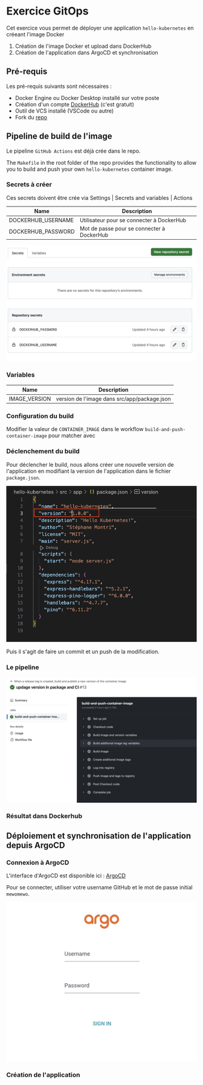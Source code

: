 # Exercice GitOps


Cet exercice vous permet de déployer une application `hello-kubernetes` en créeant l'image Docker 

1. Création de l'image Docker et upload dans DockerHub
2. Création de l'application dans ArgoCD et synchronisation


## Pré-requis

Les pré-requis suivants sont nécessaires :

- Docker Engine ou Docker Desktop installé sur votre poste
- Création d'un compte [DockerHub](https://hub.docker.com/) (c'est gratuit)
- Outil de VCS installé (VSCode ou autre)
- Fork du [repo](https://github.com/smontri-mewo/hello-kubernetes.git)


## Pipeline de build de l'image

Le pipeline `GitHub Actions` est déjà crée dans le repo.

The `Makefile` in the root folder of the repo provides the functionality to allow you to build and push your own `hello-kubernetes` container image.

### Secrets à créer

Ces secrets doivent être crée via Settings | Secrets and variables | Actions 


| Name | Description | 
| ---- | ----------- |
| DOCKERHUB_USERNAME | Utilisateur pour se connecter à DockerHub |
| DOCKERHUB_PASSWORD | Mot de passe pour se connecter à DockerHub |


![Hello world! from the hello-kubernetes image](secrets.jpg)

### Variables

| Name | Description |
| ---- | ----------- |
| IMAGE_VERSION | version de l'image dans src/app/package.json |

### Configuration du build

Modifier la valeur de `CONTAINER_IMAGE` dans le workflow `build-and-push-container-image` pour matcher avec 

### Déclenchement du build

Pour déclencher le build, nous allons créer une nouvelle version de l'application en modifiant la version de l'application dans le fichier `package.json`.

![app versio](package-json.jpg)

Puis il s'agit de faire un commit et un push de la modification.

### Le pipeline

![pipeline](pipeline.jpg)

### Résultat dans Dockerhub




## Déploiement et synchronisation de l'application depuis ArgoCD

### Connexion à ArgoCD

L'interface d'ArgoCD est disponible ici : [ArgoCD](https://52.188.42.67)

Pour se connecter, utiliser votre username GitHub et le mot de passe initial `mewomewo`.

![argo login](argologin.jpg)


### Création de l'application



